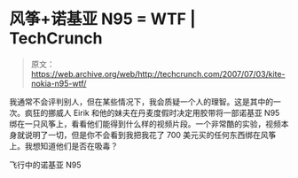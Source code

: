 # 风筝+诺基亚 N95 = WTF | TechCrunch

> 原文：<https://web.archive.org/web/http://techcrunch.com/2007/07/03/kite-nokia-n95-wtf/>

我通常不会评判别人，但在某些情况下，我会质疑一个人的理智。这是其中的一次。疯狂的挪威人 Eirik 和他的妹夫在丹麦度假时决定用胶带将一部诺基亚 N95 绑在一只风筝上，看看他们能得到什么样的视频片段。一个非常酷的实验，视频本身就说明了一切，但是你不会看到我把我花了 700 美元买的任何东西绑在风筝上。我想知道他们是否在吸毒？

飞行中的诺基亚 N95